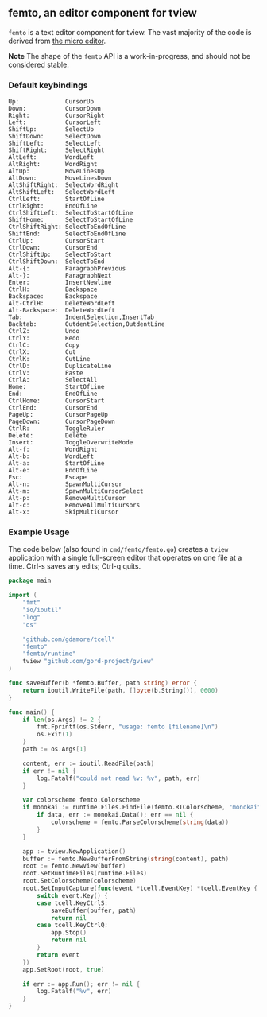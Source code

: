 ## femto, an editor component for tview

`femto` is a text editor component for tview. The vast majority of the code is derived from
[the micro editor](github.com/zyedidia/micro).

**Note** The shape of the `femto` API is a work-in-progress, and should not be considered stable.

### Default keybindings
```
Up:             CursorUp
Down:           CursorDown
Right:          CursorRight
Left:           CursorLeft
ShiftUp:        SelectUp
ShiftDown:      SelectDown
ShiftLeft:      SelectLeft
ShiftRight:     SelectRight
AltLeft:        WordLeft
AltRight:       WordRight
AltUp:          MoveLinesUp
AltDown:        MoveLinesDown
AltShiftRight:  SelectWordRight
AltShiftLeft:   SelectWordLeft
CtrlLeft:       StartOfLine
CtrlRight:      EndOfLine
CtrlShiftLeft:  SelectToStartOfLine
ShiftHome:      SelectToStartOfLine
CtrlShiftRight: SelectToEndOfLine
ShiftEnd:       SelectToEndOfLine
CtrlUp:         CursorStart
CtrlDown:       CursorEnd
CtrlShiftUp:    SelectToStart
CtrlShiftDown:  SelectToEnd
Alt-{:          ParagraphPrevious
Alt-}:          ParagraphNext
Enter:          InsertNewline
CtrlH:          Backspace
Backspace:      Backspace
Alt-CtrlH:      DeleteWordLeft
Alt-Backspace:  DeleteWordLeft
Tab:            IndentSelection,InsertTab
Backtab:        OutdentSelection,OutdentLine
CtrlZ:          Undo
CtrlY:          Redo
CtrlC:          Copy
CtrlX:          Cut
CtrlK:          CutLine
CtrlD:          DuplicateLine
CtrlV:          Paste
CtrlA:          SelectAll
Home:           StartOfLine
End:            EndOfLine
CtrlHome:       CursorStart
CtrlEnd:        CursorEnd
PageUp:         CursorPageUp
PageDown:       CursorPageDown
CtrlR:          ToggleRuler
Delete:         Delete
Insert:         ToggleOverwriteMode
Alt-f:          WordRight
Alt-b:          WordLeft
Alt-a:          StartOfLine
Alt-e:          EndOfLine
Esc:            Escape
Alt-n:          SpawnMultiCursor
Alt-m:          SpawnMultiCursorSelect
Alt-p:          RemoveMultiCursor
Alt-c:          RemoveAllMultiCursors
Alt-x:          SkipMultiCursor
```

### Example Usage

The code below (also found in `cmd/femto/femto.go`) creates a `tview` application with a single full-screen editor
that operates on one file at a time. Ctrl-s saves any edits; Ctrl-q quits.

```go
package main

import (
	"fmt"
	"io/ioutil"
	"log"
	"os"

	"github.com/gdamore/tcell"
	"femto"
	"femto/runtime"
	tview "github.com/gord-project/gview"
)

func saveBuffer(b *femto.Buffer, path string) error {
	return ioutil.WriteFile(path, []byte(b.String()), 0600)
}

func main() {
	if len(os.Args) != 2 {
		fmt.Fprintf(os.Stderr, "usage: femto [filename]\n")
		os.Exit(1)
	}
	path := os.Args[1]

	content, err := ioutil.ReadFile(path)
	if err != nil {
		log.Fatalf("could not read %v: %v", path, err)
	}

	var colorscheme femto.Colorscheme
	if monokai := runtime.Files.FindFile(femto.RTColorscheme, "monokai"); monokai != nil {
		if data, err := monokai.Data(); err == nil {
			colorscheme = femto.ParseColorscheme(string(data))
		}
	}

	app := tview.NewApplication()
	buffer := femto.NewBufferFromString(string(content), path)
	root := femto.NewView(buffer)
	root.SetRuntimeFiles(runtime.Files)
	root.SetColorscheme(colorscheme)
	root.SetInputCapture(func(event *tcell.EventKey) *tcell.EventKey {
		switch event.Key() {
		case tcell.KeyCtrlS:
			saveBuffer(buffer, path)
			return nil
		case tcell.KeyCtrlQ:
			app.Stop()
			return nil
		}
		return event
	})
	app.SetRoot(root, true)

	if err := app.Run(); err != nil {
		log.Fatalf("%v", err)
	}
}
```

